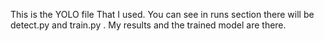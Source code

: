This is the YOLO file That I used.   You can see in runs section there will be detect.py and train.py . My results and the trained model are there. 

